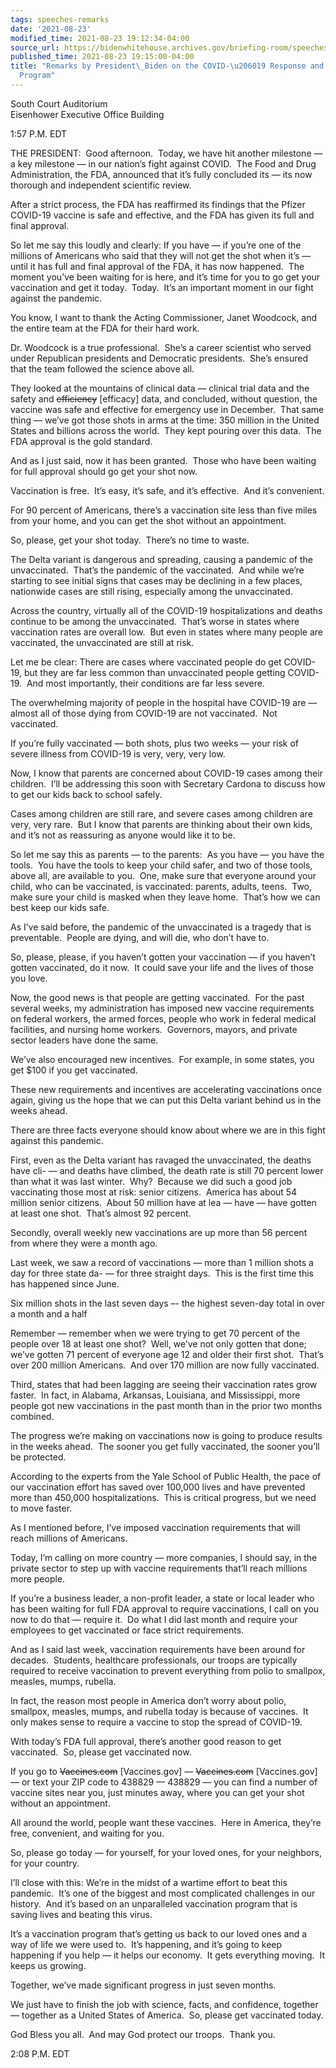 ```yaml
---
tags: speeches-remarks
date: '2021-08-23'
modified_time: 2021-08-23 19:12:34-04:00
source_url: https://bidenwhitehouse.archives.gov/briefing-room/speeches-remarks/2021/08/23/remarks-by-president-biden-on-the-covid-19-response-and-the-vaccination-program-7/
published_time: 2021-08-23 19:15:00-04:00
title: "Remarks by President\_Biden on the COVID-\u206019 Response and the Vaccination\_\
  Program"
---
```

 
South Court Auditorium  
Eisenhower Executive Office Building

1:57 P.M. EDT

THE PRESIDENT:  Good afternoon.  Today, we have hit another milestone —
a key milestone — in our nation’s fight against COVID.  The Food and
Drug Administration, the FDA, announced that it’s fully concluded its —
its now thorough and independent scientific review.

After a strict process, the FDA has reaffirmed its findings that the
Pfizer COVID-19 vaccine is safe and effective, and the FDA has given its
full and final approval.

So let me say this loudly and clearly: If you have — if you’re one of
the millions of Americans who said that they will not get the shot when
it’s — until it has full and final approval of the FDA, it has now
happened.  The moment you’ve been waiting for is here, and it’s time for
you to go get your vaccination and get it today.  Today.  It’s an
important moment in our fight against the pandemic.

You know, I want to thank the Acting Commissioner, Janet Woodcock, and
the entire team at the FDA for their hard work.

Dr. Woodcock is a true professional.  She’s a career scientist who
served under Republican presidents and Democratic presidents.  She’s
ensured that the team followed the science above all.

They looked at the mountains of clinical data — clinical trial data and
the safety and <s>efficiency</s> \[efficacy\] data, and concluded,
without question, the vaccine was safe and effective for emergency use
in December.  That same thing — we’ve got those shots in arms at the
time: 350 million in the United States and billions across the world. 
They kept pouring over this data.  The FDA approval is the gold
standard.

And as I just said, now it has been granted.  Those who have been
waiting for full approval should go get your shot now.

Vaccination is free.  It’s easy, it’s safe, and it’s effective.  And
it’s convenient.

For 90 percent of Americans, there’s a vaccination site less than five
miles from your home, and you can get the shot without an appointment.

So, please, get your shot today.  There’s no time to waste.

The Delta variant is dangerous and spreading, causing a pandemic of the
unvaccinated.  That’s the pandemic of the vaccinated.  And while we’re
starting to see initial signs that cases may be declining in a few
places, nationwide cases are still rising, especially among the
unvaccinated.

Across the country, virtually all of the COVID-19 hospitalizations and
deaths continue to be among the unvaccinated.  That’s worse in states
where vaccination rates are overall low.  But even in states where many
people are vaccinated, the unvaccinated are still at risk.

Let me be clear: There are cases where vaccinated people do get
COVID-19, but they are far less common than unvaccinated people getting
COVID-19.  And most importantly, their conditions are far less severe. 

The overwhelming majority of people in the hospital have COVID-19 are —
almost all of those dying from COVID-19 are not vaccinated.  Not
vaccinated. 

If you’re fully vaccinated — both shots, plus two weeks — your risk of
severe illness from COVID-19 is very, very, very low. 

Now, I know that parents are concerned about COVID-19 cases among their
children.  I’ll be addressing this soon with Secretary Cardona to
discuss how to get our kids back to school safely.

Cases among children are still rare, and severe cases among children are
very, very rare.  But I know that parents are thinking about their own
kids, and it’s not as reassuring as anyone would like it to be.

So let me say this as parents — to the parents:  As you have — you have
the tools.  You have the tools to keep your child safer, and two of
those tools, above all, are available to you.  One, make sure that
everyone around your child, who can be vaccinated, is vaccinated:
parents, adults, teens.  Two, make sure your child is masked when they
leave home.  That’s how we can best keep our kids safe.

As I’ve said before, the pandemic of the unvaccinated is a tragedy that
is preventable.  People are dying, and will die, who don’t have to.

So, please, please, if you haven’t gotten your vaccination — if you
haven’t gotten vaccinated, do it now.  It could save your life and the
lives of those you love.

Now, the good news is that people are getting vaccinated.  For the past
several weeks, my administration has imposed new vaccine requirements on
federal workers, the armed forces, people who work in federal medical
facilities, and nursing home workers.  Governors, mayors, and private
sector leaders have done the same. 

We’ve also encouraged new incentives.  For example, in some states, you
get $100 if you get vaccinated.

These new requirements and incentives are accelerating vaccinations once
again, giving us the hope that we can put this Delta variant behind us
in the weeks ahead.

There are three facts everyone should know about where we are in this
fight against this pandemic.

First, even as the Delta variant has ravaged the unvaccinated, the
deaths have cli- — and deaths have climbed, the death rate is still 70
percent lower than what it was last winter.  Why?  Because we did such a
good job vaccinating those most at risk: senior citizens.  America has
about 54 million senior citizens.  About 50 million have at lea — have —
have gotten at least one shot.  That’s almost 92 percent.

Secondly, overall weekly new vaccinations are up more than 56 percent
from where they were a month ago.

Last week, we saw a record of vaccinations — more than 1 million shots a
day for three state da- — for three straight days.  This is the first
time this has happened since June.

Six million shots in the last seven days –- the highest seven-day total
in over a month and a half

Remember — remember when we were trying to get 70 percent of the people
over 18 at least one shot?  Well, we’ve not only gotten that done; we’ve
gotten 71 percent of everyone age 12 and older their first shot.  That’s
over 200 million Americans.  And over 170 million are now fully
vaccinated. 

Third, states that had been lagging are seeing their vaccination rates
grow faster.  In fact, in Alabama, Arkansas, Louisiana, and Mississippi,
more people got new vaccinations in the past month than in the prior two
months combined.

The progress we’re making on vaccinations now is going to produce
results in the weeks ahead.  The sooner you get fully vaccinated, the
sooner you’ll be protected.

According to the experts from the Yale School of Public Health, the pace
of our vaccination effort has saved over 100,000 lives and have
prevented more than 450,000 hospitalizations.  This is critical
progress, but we need to move faster.

As I mentioned before, I’ve imposed vaccination requirements that will
reach millions of Americans.

Today, I’m calling on more country — more companies, I should say, in
the private sector to step up with vaccine requirements that’ll reach
millions more people.

If you’re a business leader, a non-profit leader, a state or local
leader who has been waiting for full FDA approval to require
vaccinations, I call on you now to do that — require it.  Do what I did
last month and require your employees to get vaccinated or face strict
requirements.

And as I said last week, vaccination requirements have been around for
decades.  Students, healthcare professionals, our troops are typically
required to receive vaccination to prevent everything from polio to
smallpox, measles, mumps, rubella.

In fact, the reason most people in America don’t worry about polio,
smallpox, measles, mumps, and rubella today is because of vaccines.  It
only makes sense to require a vaccine to stop the spread of COVID-19.

With today’s FDA full approval, there’s another good reason to get
vaccinated.  So, please get vaccinated now.

If you go to <s>Vaccines.com</s> \[Vaccines.gov\] — <s>Vaccines.com</s>
\[Vaccines.gov\] — or text your ZIP code to 438829 — 438829 — you can
find a number of vaccine sites near you, just minutes away, where you
can get your shot without an appointment.

All around the world, people want these vaccines.  Here in America,
they’re free, convenient, and waiting for you. 

So, please go today — for yourself, for your loved ones, for your
neighbors, for your country.

I’ll close with this: We’re in the midst of a wartime effort to beat
this pandemic.  It’s one of the biggest and most complicated challenges
in our history.  And it’s based on an unparalleled vaccination program
that is saving lives and beating this virus.

It’s a vaccination program that’s getting us back to our loved ones and
a way of life we were used to.  It’s happening, and it’s going to keep
happening if you help — it helps our economy.  It gets everything
moving.  It keeps us growing.

Together, we’ve made significant progress in just seven months.

We just have to finish the job with science, facts, and confidence,
together — together as a United States of America.  So, please get
vaccinated today.

God Bless you all.  And may God protect our troops.  Thank you.

2:08 P.M. EDT

